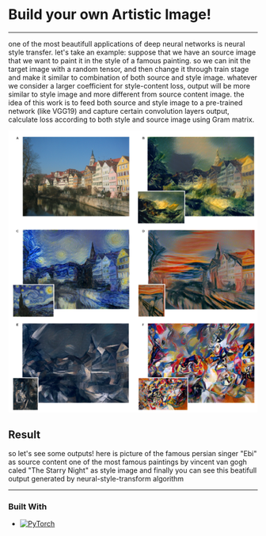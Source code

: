 # Build your own Artistic Image!
<hr>
one of the most beautifull applications of deep neural networks is neural style transfer. let's take an example:
suppose that we have an source image that we want to paint it in the style of a famous painting. so we can init the target image with a random tensor, and then change it through train stage and make it similar to combination of both source and style image. whatever we consider a larger coefficient for style-content loss, output will be more similar to style image and more different from source content image. the idea of this work is to feed both source and style image to a pre-trained network (like VGG19) and capture certain convolution layers output, calculate loss according to both style and source image using Gram matrix.

![paper figures](https://github.com/pr1266/Neural-Style-Transfer-PyTorch/blob/master/src/1.png)

## Result
so let's see some outputs!
here is picture of the famous persian singer "Ebi" as source content one of the most famous paintings by vincent van gogh caled "The Starry Night" as style image and finally you can see this beatifull output generated by neural-style-transform algorithm
<hr>

### Built With
* [![PyTorch][torchlogo]][torchurl]


[torchlogo]: https://img.shields.io/badge/pytorch-ff8200?style=for-the-badge&logo=PyTorch&logoColor=white
[torchurl]: https://pytorch.org/